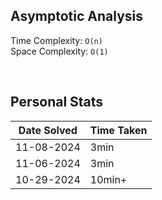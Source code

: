 ## Asymptotic Analysis  
Time Complexity: `O(n)`  
Space Complexity: `O(1)`  


&nbsp;  


## Personal Stats
| Date Solved | Time Taken |
| ----------- | ---------- |
| 11-08-2024  | 3min |  
| 11-06-2024  | 3min |  
| 10-29-2024  | 10min+ |  
